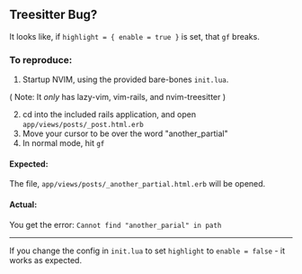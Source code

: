 ## Treesitter Bug?

It looks like, if `highlight = { enable = true }` is set, that `gf` breaks.

### To reproduce:

1. Startup NVIM, using the provided bare-bones `init.lua`.

( Note: It *only* has lazy-vim, vim-rails, and nvim-treesitter )

2. cd into the included rails application, and open `app/views/posts/_post.html.erb`
3. Move your cursor to be over the word "another_partial"
4. In normal mode, hit `gf`

#### Expected:

The file, `app/views/posts/_another_partial.html.erb` will be opened.

#### Actual:

You get the error: `Cannot find "another_parial" in path`

---

If you change the config in `init.lua` to set `highlight` to `enable = false` - it works as expected.
